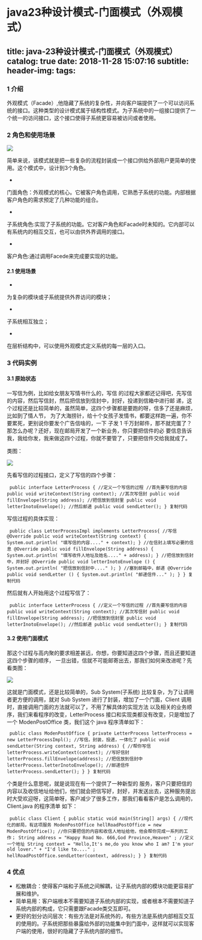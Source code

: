 # java23种设计模式-门面模式（外观模式） #

## title: java-23种设计模式-门面模式（外观模式） catalog: true date: 2018-11-28 15:07:16 subtitle: header-img: tags: ##

### 1 介绍 ###

外观模式（Facade）,他隐藏了系统的复杂性，并向客户端提供了一个可以访问系统的接口。这种类型的设计模式属于结构性模式。为子系统中的一组接口提供了一个统一的访问接口，这个接口使得子系统更容易被访问或者使用。

### 2 角色和使用场景 ###

![](https://user-gold-cdn.xitu.io/2019/6/4/16b21aee451f2586?imageView2/0/w/1280/h/960/ignore-error/1)

简单来说，该模式就是把一些复杂的流程封装成一个接口供给外部用户更简单的使用。这个模式中，设计到3个角色。

* 

门面角色：外观模式的核心。它被客户角色调用，它熟悉子系统的功能。内部根据客户角色的需求预定了几种功能的组合。

* 

子系统角色:实现了子系统的功能。它对客户角色和Facade时未知的。它内部可以有系统内的相互交互，也可以由供外界调用的接口。

* 

客户角色:通过调用Facede来完成要实现的功能。

#### 2.1 使用场景 ####

* 

为复杂的模块或子系统提供外界访问的模块；

* 

子系统相互独立；

* 

在层析结构中，可以使用外观模式定义系统的每一层的入口。

### 3 代码实例 ###

#### 3.1 原始状态 ####

一写信为例，比如给女朋友写情书什么的，写信 的过程大家都还记得吧，先写信的内容，然后写信封，然后把信放到信封中，封好，投递到信箱中进行邮 递，这个过程还是比较简单的，虽然简单，这四个步骤都是要跑的呀，信多了还是麻烦，比如到了情人节， 为了大海捞针，给十个女孩子发情书，都要这样跑一遍，你不要累死，更别说你要发个广告信啥的，一下 子发 1 千万封邮件，那不就完蛋了？那怎么办呢？还好，现在邮局开发了一个新业务，你只要把信件的必 要信息告诉我，我给你发，我来做这四个过程，你就不要管了，只要把信件交给我就成了。

类图：

![](https://user-gold-cdn.xitu.io/2019/6/4/16b21af1b5d48ed6?imageView2/0/w/1280/h/960/ignore-error/1)

先看写信的过程接口，定义了写信的四个步骤：

` public interface LetterProcess { //定义一个写信的过程 //首先要写信的内容 public void writeContext(String context); //其次写信封 public void fillEnvelope(String address); //把信放到信封里 public void letterInotoEnvelope(); //然后邮递 public void sendLetter(); } 复制代码`

写信过程的具体实现：

` public class LetterProcessImpl implements LetterProcess{ //写信 @Override public void writeContext(String context) { System.out.println( "填写信的内容...." + context); } //在信封上填写必要的信息 @Override public void fillEnvelope(String address) { System.out.println( "填写收件人地址及姓名...." + address); } //把信放到信封中，并封好 @Override public void letterInotoEnvelope () { System.out.println( "把信放到信封中...." ); } //塞到邮箱中，邮递 @Override public void sendLetter () { System.out.println( "邮递信件..." ); } } 复制代码`

然后就有人开始用这个过程写信了：

` public interface LetterProcess { //定义一个写信的过程 //首先要写信的内容 public void writeContext(String context); //其次写信封 public void fillEnvelope(String address); //把信放到信封里 public void letterInotoEnvelope(); //然后邮递 public void sendLetter(); } 复制代码`

#### 3.2 使用门面模式 ####

那这个过程与高内聚的要求相差甚远，你想，你要知道这四个步骤，而且还要知道这四个步骤的顺序， 一旦出错，信就不可能邮寄出去，那我们如何来改进呢？先看类图：

![](https://user-gold-cdn.xitu.io/2019/6/4/16b21af4747ba9bf?imageView2/0/w/1280/h/960/ignore-error/1)

这就是门面模式，还是比较简单的，Sub System(子系统) 比较复杂，为了让调用者更方便的调用，就对 Sub System 进行了封装，增加了一个门面，Client 调用时，直接调用门面的方法就可以了，不用了解具体的实现方法 以及相关的业务顺序，我们来看程序的改变，LetterProcess 接口和实现类都没有改变，只是增加了一个 ModenPostOffice 类，我们这个 java 程序清单如下：

` public class ModenPostOffice { private LetterProcess letterProcess = new LetterProcessImpl(); //写信，封装，投递，一体化了 public void sendLetter(String context, String address) { //帮你写信 letterProcess.writeContext(context); //写好信封 letterProcess.fillEnvelope(address); //把信放到信封中 letterProcess.letterInotoEnvelope(); //邮递信件 letterProcess.sendLetter(); } } 复制代码`

个类是什么意思呢，就是说现在有一个提供了一种新型的 服务，客户只要把信的内容以及收信地址给他们，他们就会把信写好，封好，并发送出去，这种服务提出 时大受欢迎呀，这简单呀，客户减少了很多工作，那我们看看客户是怎么调用的，Client.java 的程序清单 如下：

` public class Client { public static void main(String[] args) { //现代化的邮局，有这项服务 ModenPostOffice hellRoadPostOffice = new ModenPostOffice(); //你只要把信的内容和收信人地址给他，他会帮你完成一系列的工作； String address = "Happy Road No. 666,God Province,Heaven" ; //定义一个地址 String context = "Hello,It's me,do you know who I am? I'm your old lover." + "I'd like to...." ; hellRoadPostOffice.sendLetter(context, address); } } 复制代码`

### 4 优点 ###

* 松散耦合：使得客户端和子系统之间解耦，让子系统内部的模块功能更容易扩展和维护。
* 简单易用：客户端根本不需要知道子系统内部的实现，或者根本不需要知道子系统内部的构成，它只需要跟Facade类交互即可。
* 更好的划分访问层次：有些方法是对系统外的，有些方法是系统内部相互交互的使用的。子系统把那些暴露给外部的功能集中到门面中，这样就可以实现客户端的使用，很好的隐藏了子系统内部的细节。